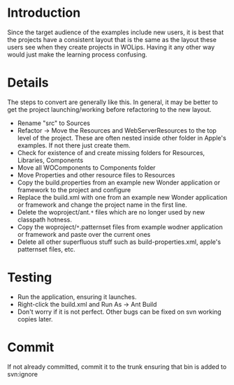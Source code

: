 # Introduction #

Since the target audience of the examples include new users, it is best that the projects have a consistent layout that is the same as the layout these users see when they create projects in WOLips. Having it any other way would just make the learning process confusing.


# Details #

The steps to convert are generally like this. In general, it may be better to get the project launching/working before refactoring to the new layout.
  * Rename "src" to Sources
  * Refactor -> Move the Resources and WebServerResources to the top level of the project. These are often nested inside other folder in Apple's examples. If not there just create them.
  * Check for existence of and create missing folders for Resources, Libraries, Components
  * Move all WOComponents to Components folder
  * Move Properties and other resource files to Resources
  * Copy the build.properties from an example new Wonder application or framework to the project and configure
  * Replace the build.xml with one from an example new Wonder application or framework and change the project name in the first line.
  * Delete the woproject/ant.`*` files which are no longer used by new classpath hotness.
  * Copy the woproject/`*`.patternset files from example wodner application or framework and paste over the current ones
  * Delete all other superfluous stuff such as build-properties.xml, apple's patternset files, etc.



# Testing #
  * Run the application, ensuring it launches.
  * Right-click the build.xml and Run As -> Ant Build
  * Don't worry if it is not perfect. Other bugs can be fixed on svn working copies later.


# Commit #
If not already committed, commit it to the trunk ensuring that bin is added to svn:ignore